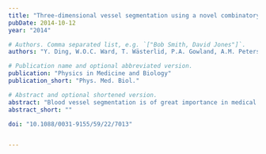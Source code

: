 ```yaml
---
title: "Three-dimensional vessel segmentation using a novel combinatory filter framework"
pubDate: 2014-10-12
year: "2014"

# Authors. Comma separated list, e.g. `["Bob Smith, David Jones"]`.
authors: "Y. Ding, W.O.C. Ward, T. Wästerlid, P.A. Gowland, A.M. Peters, J. Yang, S. Nakagawa, L. Bai"

# Publication name and optional abbreviated version.
publication: "Physics in Medicine and Biology"
publication_short: "Phys. Med. Biol."

# Abstract and optional shortened version.
abstract: "Blood vessel segmentation is of great importance in medical diagnostic applications. Filter based methods that make use of Hessian matrices have been found to be very useful for blood vessel segmentation in both 2D and 3D medical images. However, these methods often fail on images that contain high density microvessels and background noise. The errors in the form of missing, undesired broken or incorrectly merged vessels eventually lead to poor segmentation results. In this paper, we present a novel method for 3D vessel segmentation that is also suitable for segmenting microvessels, incorporating the advantages of a line filter and a Hessian-based vessel filter to overcome the problems. The proposed method is shown to be reliable for noisy and inhomogeneous images. Vessels can also be separated based on their scale/thickness so that the method can be used for different medical applications. Furthermore, a quantitative vessel analysis method based on the multifractal analysis is performed on the segmented vasculature and fractal properties are found in all images."
abstract_short: ""

doi: "10.1088/0031-9155/59/22/7013"


---
```

